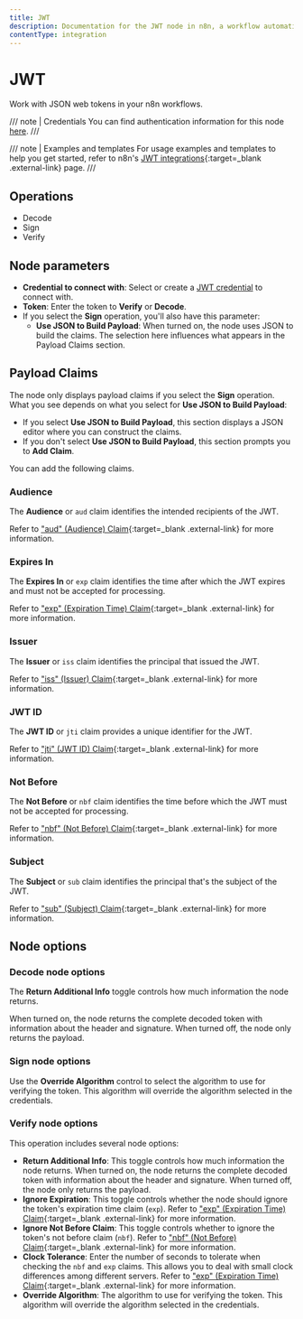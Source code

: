 ```yaml
---
title: JWT
description: Documentation for the JWT node in n8n, a workflow automation platform. Includes guidance on usage, and links to examples.
contentType: integration
---
```


# JWT

Work with JSON web tokens in your n8n workflows.

/// note | Credentials
You can find authentication information for this node [here](/integrations/builtin/credentials/jwt/).
///

/// note | Examples and templates
For usage examples and templates to help you get started, refer to n8n's [JWT integrations](https://n8n.io/integrations/jwt/){:target=_blank .external-link} page.
///

## Operations

* Decode
* Sign
* Verify

## Node parameters

* **Credential to connect with**: Select or create a [JWT credential](/integrations/builtin/credentials/jwt/) to connect with.
* **Token**: Enter the token to **Verify** or **Decode**.
* If you select the **Sign** operation, you'll also have this parameter:
    * **Use JSON to Build Payload**: When turned on, the node uses JSON to build the claims. The selection here influences what appears in the Payload Claims section.

## Payload Claims

The node only displays payload claims if you select the **Sign** operation. What you see depends on what you select for **Use JSON to Build Payload**:

* If you select **Use JSON to Build Payload**, this section displays a JSON editor where you can construct the claims.
* If you don't select **Use JSON to Build Payload**, this section prompts you to **Add Claim**.

You can add the following claims.

### Audience

The **Audience** or `aud` claim identifies the intended recipients of the JWT.

Refer to ["aud" (Audience) Claim](https://datatracker.ietf.org/doc/html/rfc7519#section-4.1.3){:target=_blank .external-link} for more information.

### Expires In

The **Expires In** or `exp` claim identifies the time after which the JWT expires and must not be accepted for processing.

Refer to ["exp" (Expiration Time) Claim](https://datatracker.ietf.org/doc/html/rfc7519#section-4.1.4){:target=_blank .external-link} for more information.

### Issuer

The **Issuer** or `iss` claim identifies the principal that issued the JWT.

Refer to ["iss" (Issuer) Claim](https://datatracker.ietf.org/doc/html/rfc7519#section-4.1.1){:target=_blank .external-link} for more information.

### JWT ID

The **JWT ID** or `jti` claim provides a unique identifier for the JWT.

Refer to ["jti" (JWT ID) Claim](https://datatracker.ietf.org/doc/html/rfc7519#section-4.1.7){:target=_blank .external-link} for more information.

### Not Before

The **Not Before** or `nbf` claim identifies the time before which the JWT must not be accepted for processing.

Refer to ["nbf" (Not Before) Claim](https://datatracker.ietf.org/doc/html/rfc7519#section-4.1.5){:target=_blank .external-link} for more information.

### Subject

The **Subject** or `sub` claim identifies the principal that's the subject of the JWT.

Refer to ["sub" (Subject) Claim](https://datatracker.ietf.org/doc/html/rfc7519#section-4.1.2){:target=_blank .external-link} for more information.

## Node options

### Decode node options

The **Return Additional Info** toggle controls how much information the node returns.

When turned on, the node returns the complete decoded token with information about the header and signature. When turned off, the node only returns the payload.

### Sign node options

Use the **Override Algorithm** control to select the algorithm to use for verifying the token. This algorithm will override the algorithm selected in the credentials.

### Verify node options

This operation includes several node options:

* **Return Additional Info**: This toggle controls how much information the node returns. When turned on, the node returns the complete decoded token with information about the header and signature. When turned off, the node only returns the payload.
* **Ignore Expiration**: This toggle controls whether the node should ignore the token's expiration time claim (`exp`). Refer to ["exp" (Expiration Time) Claim](https://datatracker.ietf.org/doc/html/rfc7519#section-4.1.4){:target=_blank .external-link} for more information.
* **Ignore Not Before Claim**: This toggle controls whether to ignore the token's not before claim (`nbf`). Refer to ["nbf" (Not Before) Claim](https://datatracker.ietf.org/doc/html/rfc7519#section-4.1.5){:target=_blank .external-link} for more information.
* **Clock Tolerance**: Enter the number of seconds to tolerate when checking the `nbf` and `exp` claims. This allows you to deal with small clock differences among different servers. Refer to ["exp" (Expiration Time) Claim](https://datatracker.ietf.org/doc/html/rfc7519#section-4.1.4){:target=_blank .external-link} for more information.
* **Override Algorithm**: The algorithm to use for verifying the token. This algorithm will override the algorithm selected in the credentials.
